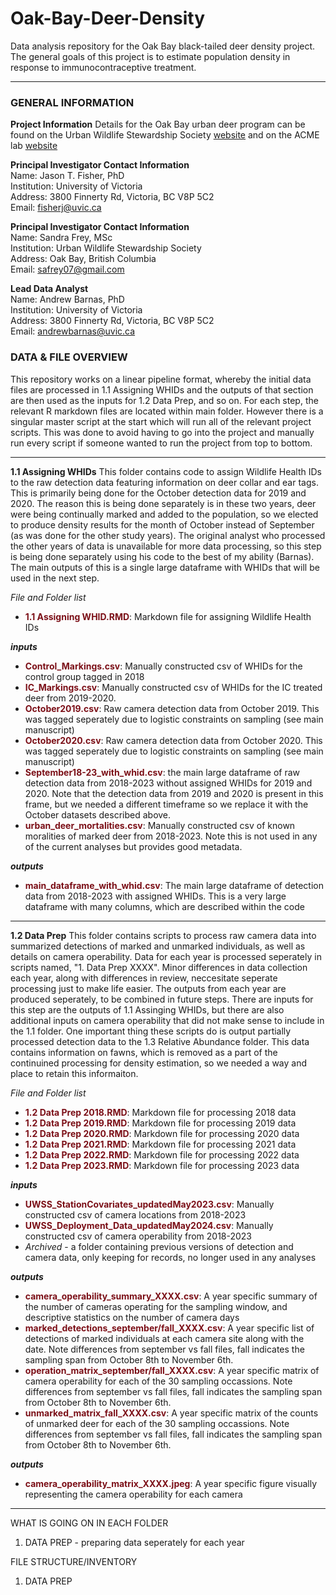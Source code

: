 # Oak-Bay-Deer-Density
Data analysis repository for the Oak Bay black-tailed deer density project. The general goals of this project is to estimate population density in response to immunocontraceptive treatment. 

<hr>

### GENERAL INFORMATION
**Project Information**
Details for the Oak Bay urban deer program can be found on the Urban Wildlife Stewardship Society [website](https://uwss.ca/) and on the ACME lab [website](http://www.acmelab.ca/esquimaltdeer.html)

 **Principal Investigator Contact Information**  
 Name: Jason T. Fisher, PhD   
 Institution: University of Victoria  
 Address: 3800 Finnerty Rd, Victoria, BC V8P 5C2  
 Email: [fisherj@uvic.ca](mailto:fisherj@uvic.ca) 

 **Principal Investigator Contact Information**  
 Name: Sandra Frey, MSc   
 Institution: Urban Wildlife Stewardship Society  
 Address: Oak Bay, British Columbia  
 Email: [safrey07@gmail.com ](mailto:safrey07@gmail.com ) 

 **Lead Data Analyst**  
 Name: Andrew Barnas, PhD  
 Institution: University of Victoria  
 Address: 3800 Finnerty Rd, Victoria, BC V8P 5C2  
 Email: [andrewbarnas@uvic.ca](mailto:andrewbarnas@uvic.ca) 

### DATA & FILE OVERVIEW
This repository works on a linear pipeline format, whereby the initial data files are processed in 1.1 Assigning WHIDs and the outputs of that section are then used as the inputs for 1.2 Data Prep, and so on. For each step, the relevant R markdown files are located within main folder. However there is a singular master script at the start which will run all of the relevant project scripts. This was done to avoid having to go into the project and manually run every script if someone wanted to run the project from top to bottom. 
<hr>

**1.1 Assigning WHIDs** 
This folder contains code to assign Wildlife Health IDs to the raw detection data featuring information on deer collar and ear tags. This is primarily being done for the October detection data for 2019 and 2020. The reason this is being done separately is in these two years, deer were being continually marked and added to the population, so we elected to produce density results for the month of October instead of September (as was done for the other study years). The original analyst who processed the other years of data is unavailable for more data processing, so this step is being done separately using his code to the best of my ability (Barnas). The main outputs of this is a single large dataframe with WHIDs that will be used in the next step.  

*File and Folder list*
* <span style = "color: #7B0F17;">**1.1 Assigning WHID.RMD**</span>: Markdown file for assigning Wildlife Health IDs
  
**_inputs_**
* <span style = "color: #7B0F17;">**Control_Markings.csv**</span>: Manually constructed csv of WHIDs for the control group tagged in 2018
* <span style = "color: #7B0F17;">**IC_Markings.csv**</span>: Manually constructed csv of WHIDs for the IC treated deer from 2019-2020.
* <span style = "color: #7B0F17;">**October2019.csv**</span>: Raw camera detection data from October 2019. This was tagged seperately due to logistic constraints on sampling (see main manuscript)
* <span style = "color: #7B0F17;">**October2020.csv**</span>: Raw camera detection data from October 2020. This was tagged seperately due to logistic constraints on sampling (see main manuscript)
* <span style = "color: #7B0F17;">**September18-23_with_whid.csv**</span>: the main large dataframe of raw detection data from 2018-2023 without assigned WHIDs for 2019 and 2020. Note that the detection data from 2019 and 2020 is present in this frame, but we needed a different timeframe so we replace it with the October datasets described above.
* <span style = "color: #7B0F17;">**urban_deer_mortalities.csv**</span>: Manually constructed csv of known moralities of marked deer from 2018-2023. Note this is not used in any of the current analyses but provides good metadata. 

**_outputs_**
* <span style = "color: #7B0F17;">**main_dataframe_with_whid.csv**</span>: The main large dataframe of detection data from 2018-2023 with assigned WHIDs. This is a very large dataframe with many columns, which are described within the code
<hr>

**1.2 Data Prep** 
This folder contains scripts to process raw camera data into summarized detections of marked and unmarked individuals, as well as details on camera operability. Data for each year is processed seperately in scripts named, "1. Data Prep XXXX". Minor differences in data collection each year, along with differences in review, neccesitate seperate processing just to make life easier. The outputs from each year are produced seperately, to be combined in future steps. There are inputs for this step are the outputs of 1.1 Assinging WHIDs, but there are also additional inputs on camera operability that did not make sense to include in the 1.1 folder. One important thing these scripts do is output partially processed detection data to the 1.3 Relative Abundance folder. This data contains information on fawns, which is removed as a part of the continuined processing for density estimation, so we needed a way and place to retain this informaiton.

*File and Folder list*
* <span style = "color: #7B0F17;">**1.2 Data Prep 2018.RMD**</span>: Markdown file for processing 2018 data
* <span style = "color: #7B0F17;">**1.2 Data Prep 2019.RMD**</span>: Markdown file for processing 2019 data
* <span style = "color: #7B0F17;">**1.2 Data Prep 2020.RMD**</span>: Markdown file for processing 2020 data
* <span style = "color: #7B0F17;">**1.2 Data Prep 2021.RMD**</span>: Markdown file for processing 2021 data
* <span style = "color: #7B0F17;">**1.2 Data Prep 2022.RMD**</span>: Markdown file for processing 2022 data
* <span style = "color: #7B0F17;">**1.2 Data Prep 2023.RMD**</span>: Markdown file for processing 2023 data

**_inputs_**
* <span style = "color: #7B0F17;">**UWSS_StationCovariates_updatedMay2023.csv**</span>: Manually constructed csv of camera locations from 2018-2023
* <span style = "color: #7B0F17;">**UWSS_Deployment_Data_updatedMay2024.csv**</span>: Manually constructed csv of camera operability from 2018-2023
* _Archived_ - a folder containing previous versions of detection and camera data, only keeping for records, no longer used in any analyses

**_outputs_**
* <span style = "color: #7B0F17;">**camera_operability_summary_XXXX.csv**</span>: A year specific summary of the number of cameras operating for the sampling window, and descriptive statistics on the number of camera days
* <span style = "color: #7B0F17;">**marked_detections_september/fall_XXXX.csv**</span>: A year specific list of detections of marked individuals at each camera site along with the date. Note differences from september vs fall files, fall indicates the sampling span from October 8th to November 6th.
* <span style = "color: #7B0F17;">**operation_matrix_september/fall_XXXX.csv**</span>: A year specific matrix of camera operability for each of the 30 sampling occassions. Note differences from september vs fall files, fall indicates the sampling span from October 8th to November 6th.
* <span style = "color: #7B0F17;">**unmarked_matrix_fall_XXXX.csv**</span>: A year specific matrix of the counts of unmarked deer for each of the 30 sampling occassions. Note differences from september vs fall files, fall indicates the sampling span from October 8th to November 6th.

**_outputs_**
* <span style = "color: #7B0F17;">**camera_operability_matrix_XXXX.jpeg**</span>: A year specific figure visually representing the camera operability for each camera
<hr>

WHAT IS GOING ON IN EACH FOLDER
1. DATA PREP - preparing data seperately for each year

FILE STRUCTURE/INVENTORY

1. DATA PREP 

